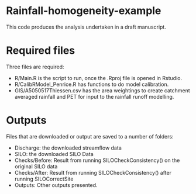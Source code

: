 # Rainfall-homogeneity-example

This code produces the analysis undertaken in a draft manuscript.

# Required files

Three files are required:

- R/Main.R is the script to run, once the .Rproj file is opened in Rstudio.
- R/CalibRModel_Penrice.R has functions to do model calibration.
- GIS/A5050517Thiessen.csv has the area weightings to create catchment averaged rainfall and PET for input to the rainfall runoff modelling.

# Outputs
Files that are downloaded or output are saved to a number of folders:

- Discharge: the downloaded streamflow data
- SILO: the downloaded SILO Data
- Checks/Before: Result from running SILOCheckConsistency() on the original SILO data
- Checks/After: Result from running SILOCheckConsistency() after running SILOCorrectSite
- Outputs: Other outputs presented.
